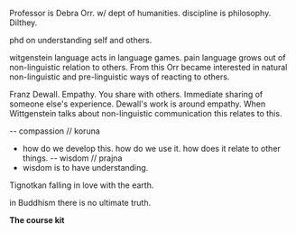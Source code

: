 
Professor is Debra Orr. w/ dept of humanities. discipline is philosophy. Dilthey.

phd on understanding self and others. 


witgenstein language acts in language games. pain language grows out of non-linguistic relation to others. From this Orr became interested in natural non-linguistic and pre-linguistic ways of reacting to others. 

Franz Dewall. Empathy. You share with others. Immediate sharing of someone else's experience. Dewall's work is around empathy. When Wittgenstein talks about non-linguistic communication this relates to this. 

 
-- compassion // koruna
  - how do we develop this. how do we use it. how does it relate to other things. 
-- wisdom // prajna
  - wisdom is to have understanding. 

Tignotkan falling in love with the earth. 

in Buddhism there is no ultimate truth. 


**The course kit**


